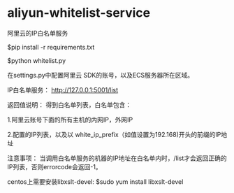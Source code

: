 # aliyun-whitelist-service
阿里云的IP白名单服务

$pip install -r requirements.txt

$python whitelist.py

在settings.py中配置阿里云 SDK的账号，以及ECS服务器所在区域。

IP白名单服务：
http://127.0.0.1:5001/list

返回值说明：
得到白名单列表，白名单包含：

1.阿里云账号下面的所有主机的内网IP，外网IP

2.配置的IP列表，以及以 white_ip_prefix（如值设置为192.168)开头的前缀的IP地址


注意事项：
当调用白名单服务的机器的IP地址在白名单内时，/list才会返回正确的IP列表，否则errorcode会返回-1。

centos上需要安装libxslt-devel:
$sudo yum install libxslt-devel
